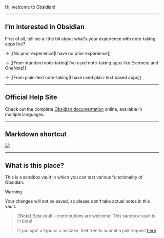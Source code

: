 Hi, welcome to Obsidian!

---

## I’m interested in Obsidian

First of all, tell me a little bit about what's your experience with note-taking apps like?

-> [[No prior experience|I have no prior experience]]

-> [[From standard note-taking|I’ve used note-taking apps like Evernote and OneNote]]

-> [[From plain-text note-taking|I have used plain-text based apps]]

---

## Official Help Site
Check out the complete [Obsidian documentation](https://help.obsidian.md/) online, available in multiple languages.

---

## Markdown shortcut

![](markdown_short%201.png)

---

## What is this place?

This is a sandbox vault in which you can test various functionality of Obsidian. 

> [!Warning]
> Your changes will not be saved, so please don't take actual notes in this vault.

> [!Note] Beta vault - contributions are welcome!
> This sandbox vault is in beta!
> 
> If you spot a typo or a mistake, feel free to submit a pull request [here](https://github.com/obsidianmd/obsidian-docs/tree/master/Sandbox).
